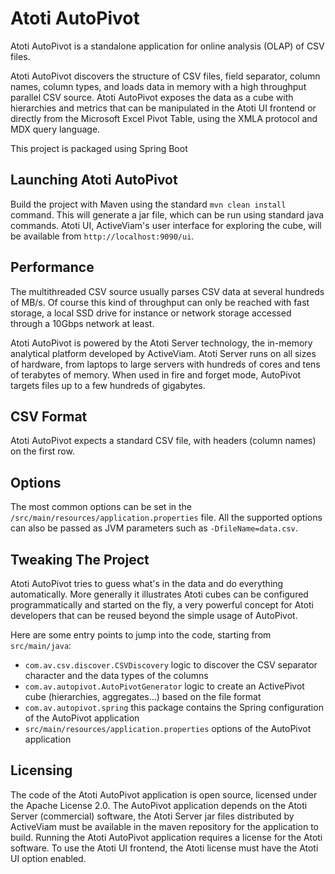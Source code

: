 # Atoti AutoPivot
Atoti AutoPivot is a standalone application for online analysis (OLAP) of CSV files.

Atoti AutoPivot discovers the structure of CSV files, field separator, column names, column types, and loads data in memory with a high throughput parallel CSV source. Atoti AutoPivot exposes the data as a cube with hierarchies and metrics that can be manipulated in the Atoti UI frontend or directly from the Microsoft Excel Pivot Table, using the XMLA protocol and MDX query language.

This project is packaged using Spring Boot

## Launching Atoti AutoPivot
Build the project with Maven using the standard `mvn clean install` command. This will generate a jar file, which can be run using standard java commands. Atoti UI, ActiveViam's user interface for exploring the cube, will be available from `http://localhost:9090/ui`.

## Performance
The multithreaded CSV source usually parses CSV data at several hundreds of MB/s. Of course this kind of throughput can only be reached with fast storage, a local SSD drive for instance or network storage accessed through a 10Gbps network at least.

Atoti AutoPivot is powered by the Atoti Server technology, the in-memory analytical platform developed by ActiveViam. Atoti Server runs on all sizes of hardware, from laptops to large servers with hundreds of cores and tens of terabytes of memory. When used in fire and forget mode, AutoPivot targets files up to a few hundreds of gigabytes.

## CSV Format
Atoti AutoPivot expects a standard CSV file, with headers (column names) on the first row.

## Options
The most common options can be set in the `/src/main/resources/application.properties` file. All the supported options can also be passed as JVM parameters such as `-DfileName=data.csv`.

## Tweaking The Project
Atoti AutoPivot tries to guess what's in the data and do everything automatically. More generally it illustrates Atoti cubes can be configured programmatically and started on the fly, a very powerful concept for Atoti developers that can be reused beyond the simple usage of AutoPivot.

Here are some entry points to jump into the code, starting from `src/main/java`:
* `com.av.csv.discover.CSVDiscovery` logic to discover the CSV separator character and the data types of the columns
* `com.av.autopivot.AutoPivotGenerator` logic to create an ActivePivot cube (hierarchies, aggregates...) based on the file format
* `com.av.autopivot.spring` this package contains the Spring configuration of the AutoPivot application
* `src/main/resources/application.properties` options of the AutoPivot application

## Licensing
The code of the Atoti AutoPivot application is open source, licensed under the Apache License 2.0. The AutoPivot application depends on the Atoti Server (commercial) software, the Atoti Server jar files distributed by ActiveViam must be available in the maven repository for the application to build. Running the Atoti AutoPivot application requires a license for the Atoti software. To use the Atoti UI frontend, the Atoti license must have the Atoti UI option enabled.
